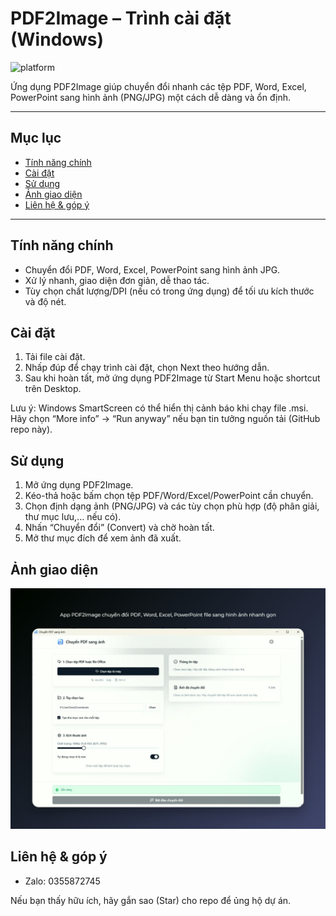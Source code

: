 # PDF2Image – Trình cài đặt (Windows)

![platform](https://img.shields.io/badge/platform-Windows%2064--bit-0078D6?logo=windows)

Ứng dụng PDF2Image giúp chuyển đổi nhanh các tệp PDF, Word, Excel, PowerPoint sang hình ảnh (PNG/JPG) một cách dễ dàng và ổn định.

---

## Mục lục

-   [Tính năng chính](#tính-năng-chính)
-   [Cài đặt](#cài-đặt)
-   [Sử dụng](#sử-dụng)
-   [Ảnh giao diện](#ảnh-giao-diện)
-   [Liên hệ & góp ý](#liên-hệ--góp-ý)

---

## Tính năng chính

-   Chuyển đổi PDF, Word, Excel, PowerPoint sang hình ảnh JPG.
-   Xử lý nhanh, giao diện đơn giản, dễ thao tác.
-   Tùy chọn chất lượng/DPI (nếu có trong ứng dụng) để tối ưu kích thước và độ nét.

## Cài đặt

1. Tải file cài đặt.
2. Nhấp đúp để chạy trình cài đặt, chọn Next theo hướng dẫn.
3. Sau khi hoàn tất, mở ứng dụng PDF2Image từ Start Menu hoặc shortcut trên Desktop.

Lưu ý: Windows SmartScreen có thể hiển thị cảnh báo khi chạy file .msi. Hãy chọn “More info” → “Run anyway” nếu bạn tin tưởng nguồn tải (GitHub repo này).

## Sử dụng

1. Mở ứng dụng PDF2Image.
2. Kéo-thả hoặc bấm chọn tệp PDF/Word/Excel/PowerPoint cần chuyển.
3. Chọn định dạng ảnh (PNG/JPG) và các tùy chọn phù hợp (độ phân giải, thư mục lưu,... nếu có).
4. Nhấn “Chuyển đổi” (Convert) và chờ hoàn tất.
5. Mở thư mục đích để xem ảnh đã xuất.

## Ảnh giao diện

![app_ui](./app-ui.jpg)

## Liên hệ & góp ý

-   Zalo: 0355872745

Nếu bạn thấy hữu ích, hãy gắn sao (Star) cho repo để ủng hộ dự án.
